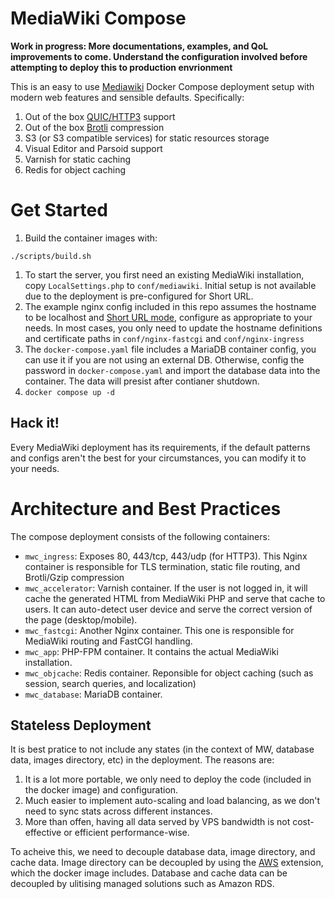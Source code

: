 # MediaWiki Compose

**Work in progress: More documentations, examples, and QoL improvements to come. Understand the configuration involved before attempting to deploy this to production envrionment**

This is an easy to use [Mediawiki](https://www.mediawiki.org/wiki/MediaWiki) Docker Compose deployment setup with modern web features and sensible defaults. Specifically:
1. Out of the box [QUIC/HTTP3](https://www.cloudflare.com/learning/performance/what-is-http3/) support
2. Out of the box [Brotli](https://github.com/google/brotli) compression
3. S3 (or S3 compatible services) for static resources storage
4. Visual Editor and Parsoid support
5. Varnish for static caching
6. Redis for object caching

# Get Started
1. Build the container images with:
```
./scripts/build.sh
```

1. To start the server, you first need an existing MediaWiki installation, copy `LocalSettings.php` to `conf/mediawiki`. Initial setup is not available due to the deployment is pre-configured for Short URL.
2. The example nginx config included in this repo assumes the hostname to be localhost and [Short URL mode](https://www.mediawiki.org/wiki/Manual:Short_URL), configure as appropriate to your needs. In most cases, you only need to update the hostname definitions and certificate paths in `conf/nginx-fastcgi` and `conf/nginx-ingress`
3. The `docker-compose.yaml` file includes a MariaDB container config, you can use it if you are not using an external DB. Otherwise, config the password in `docker-compose.yaml` and import the database data into the container. The data will presist after contianer shutdown.
4. `docker compose up -d`

## Hack it!
Every MediaWiki deployment has its requirements, if the default patterns and configs aren't the best for your circumstances, you can modify it to your needs.

# Architecture and Best Practices
The compose deployment consists of the following containers:
- `mwc_ingress`: Exposes 80, 443/tcp, 443/udp (for HTTP3). This Nginx container is responsible for TLS termination, static file routing, and Brotli/Gzip compression
- `mwc_accelerator`: Varnish container. If the user is not logged in, it will cache the generated HTML from MediaWiki PHP and serve that cache to users. It can auto-detect user device and serve the correct version of the page (desktop/mobile).
- `mwc_fastcgi`: Another Nginx container. This one is responsible for MediaWiki routing and FastCGI handling.
- `mwc_app`: PHP-FPM container. It contains the actual MediaWiki installation.
- `mwc_objcache`: Redis container. Reponsible for object caching (such as session, search queries, and localization)
- `mwc_database`: MariaDB container.

## Stateless Deployment
It is best pratice to not include any states (in the context of MW, database data, images directory, etc) in the deployment. The reasons are:
1. It is a lot more portable, we only need to deploy the code (included in the docker image) and configuration.
2. Much easier to implement auto-scaling and load balancing, as we don't need to sync stats across different instances.
3. More than offen, having all data served by VPS bandwidth is not cost-effective or efficient performance-wise.

To acheive this, we need to decouple database data, image directory, and cache data. Image directory can be decoupled by using the [AWS](https://www.mediawiki.org/wiki/Extension:AWS) extension, which the docker image includes. Database and cache data can be decoupled by ulitising managed solutions such as Amazon RDS.
